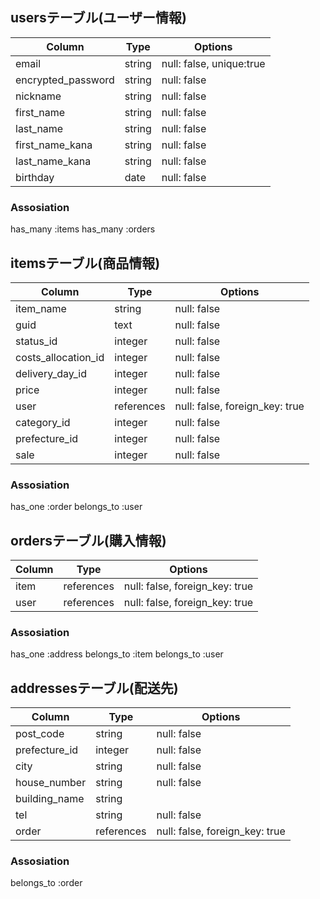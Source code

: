 ## usersテーブル(ユーザー情報)				
| Column             | Type	  | Options                   |
| ------------------ | ------ | ------------------------- |	
| email              | string | null: false, unique:true	|	アドレス
| encrypted_password | string | null: false	              |	パスワード
| nickname           | string | null: false	              |	ニックネーム
| first_name	       | string | null: false	              |	氏（全角）
| last_name	         | string | null: false	              |	名（全角）
| first_name_kana    | string | null: false	              |	氏カナ（全角）
| last_name_kana     | string | null: false	              |	名カナ（全角）
| birthday	         | date	  | null: false	              |	誕生日

### Assosiation
has_many :items
has_many :orders


## itemsテーブル(商品情報)
| Column	            | Type       | Options                        |	
| ------------------- | ---------- | ------------------------------ |	
| item_name	          | string     | null: false	                  | 商品名
| guid	              | text  	   | null: false	                  | 商品説明
| status_id	          | integer    | null: false	                  | 状態 #ActiveHash
| costs_allocation_id | integer    | null: false	                  | 配送料負担 #ActiveHash
| delivery_day_id     | integer    | null: false	                  | 発送日数 #ActiveHash
| price	              | integer	   | null: false	                  | 金額
| user  	            | references | null: false, foreign_key: true | 出品者（ユーザー）
| category_id	        | integer    | null: false                    | カテゴリ #ActiveHash
| prefecture_id	      | integer    | null: false                    | 発送元地域 #ActiveHash
| sale	              | integer    | null: false                    | 売却済フラグ（商品購入実装時に追加）

### Assosiation
has_one     :order
belongs_to	:user


## ordersテーブル(購入情報)
| Column  | Type       | Options                        |
| ------- | ---------- | ------------------------------ |
| item    | references | null: false, foreign_key: true | 商品情報ID
| user    | references | null: false, foreign_key: true | ユーザーID

### Assosiation
has_one	   :address
belongs_to :item
belongs_to :user


## addressesテーブル(配送先)
| Column  	     | Type	      | Options	                       |	
| -------------- | ---------- | ------------------------------ |
| post_code      | string 	  | null: false	                   | 郵便番号
| prefecture_id  | integer    | null: false                    | 都道府県 #Activehash
| city	         | string	    | null: false	                   | 市区町村
| house_number   | string	    | null: false	                   | 番地
| building_name  | string	    |		                             | 建物(任意)
| tel	           | string     | null: false	                   | 電話番号
| order   	     | references | null: false, foreign_key: true | 購入情報ID

### Assosiation
belongs_to :order